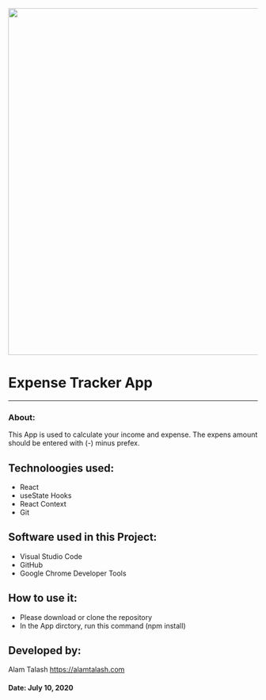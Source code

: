 <img src="weatherapp.png" width=700 align="middle" >

# Expense Tracker App

---

### About:

This App is used to calculate your income and expense. The expens amount should be entered with (-) minus prefex.

## Technoloogies used:

- React
- useState Hooks
- React Context
- Git

## Software used in this Project:

- Visual Studio Code
- GitHub
- Google Chrome Developer Tools

## How to use it:

- Please download or clone the repository
- In the App dirctory, run this command (npm install)

## Developed by:

Alam Talash
https://alamtalash.com

#### Date: July 10, 2020
